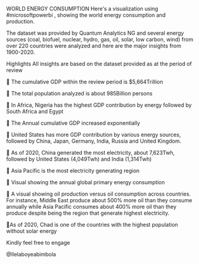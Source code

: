 WORLD ENERGY CONSUMPTION
Here's a visualization using #microsoftpowerbi , showing the world energy consumption and production.

The dataset was provided by Quantum Analytics NG and several energy sources (coal, biofuel, nuclear, hydro, gas, oil, solar, low carbon, wind) from over 220 countries were analyzed and here are the major insights from 1900-2020.

Highlights All insights are based on the dataset provided as at the period of review

📌 The cumulative GDP within the review period is $5,664Trillion

📌 The total population analyzed is about 985Billion persons

📌 In Africa, Nigeria has the highest GDP contribution by energy followed by South Africa and Egypt

📌 The Annual cumulative GDP increased exponentially

📌 United States has more GDP contribution by various energy sources, followed by China, Japan, Germany, India, Russia and United Kingdom.

📌 As of 2020, China generated the most electricity, about 7,623Twh, followed by United States (4,049Twh) and India (1,314Twh)

📌 Asia Pacific is the most electricity generating region

📌 Visual showing the annual global primary energy consumption

📌 A visual showing oil production versus oil consumption across countries. For instance, Middle East produce about 500% more oil than they consume annually while Asia Pacific consumes about 400% more oil than they produce despite being the region that generate highest electricity.

📌As of 2020, Chad is one of the countries with the highest population without solar energy

Kindly feel free to engage

@Ilelaboyeabimbola
